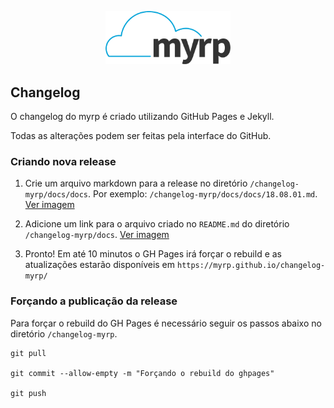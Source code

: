 <p align="center">
  <img width="200" src="./logo.png" alt="Logo do myrp">
  <br>
</p>

## Changelog
O changelog do myrp é criado utilizando GitHub Pages e Jekyll.

Todas as alterações podem ser feitas pela interface do GitHub.

### Criando nova release
1. Crie um arquivo markdown para a release no diretório `/changelog-myrp/docs/docs`. Por exemplo: `/changelog-myrp/docs/docs/18.08.01.md`.
[Ver imagem](https://i.imgur.com/a5DXafS.png)

2. Adicione um link para o arquivo criado no `README.md` do diretório `/changelog-myrp/docs`.
[Ver imagem](https://i.imgur.com/5ryGxSp.png)

3. Pronto! Em até 10 minutos o GH Pages irá forçar o rebuild e as atualizações estarão disponíveis em `https://myrp.github.io/changelog-myrp/`

### Forçando a publicação da release
Para forçar o rebuild do GH Pages é necessário seguir os passos abaixo no diretório `/changelog-myrp`.
```
git pull

git commit --allow-empty -m "Forçando o rebuild do ghpages"

git push
```
